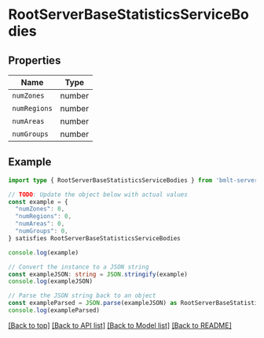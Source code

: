 
# RootServerBaseStatisticsServiceBodies


## Properties

Name | Type
------------ | -------------
`numZones` | number
`numRegions` | number
`numAreas` | number
`numGroups` | number

## Example

```typescript
import type { RootServerBaseStatisticsServiceBodies } from 'bmlt-server-client'

// TODO: Update the object below with actual values
const example = {
  "numZones": 0,
  "numRegions": 0,
  "numAreas": 0,
  "numGroups": 0,
} satisfies RootServerBaseStatisticsServiceBodies

console.log(example)

// Convert the instance to a JSON string
const exampleJSON: string = JSON.stringify(example)
console.log(exampleJSON)

// Parse the JSON string back to an object
const exampleParsed = JSON.parse(exampleJSON) as RootServerBaseStatisticsServiceBodies
console.log(exampleParsed)
```

[[Back to top]](#) [[Back to API list]](../README.md#api-endpoints) [[Back to Model list]](../README.md#models) [[Back to README]](../README.md)


